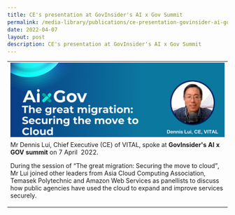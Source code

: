 ```yaml
---
title: CE's presentation at GovInsider's AI x Gov Summit
permalink: /media-library/publications/ce-presentation-govinsider-ai-gov-summit
date: 2022-04-07
layout: post
description: CE's presentation at GovInsider's AI x Gov Summit
---
```

<table class="center" border="0">
<tr>
	<td colspan = "2">
<img src="/images/Media/AiXGovHeader.png" width="100%" height="100%"  /> 
	</td>
	</tr>
<tr>
	<td colspan = "2">
		<div>Mr Dennis Lui, Chief Executive (CE) of VITAL, spoke at <b>GovInsider's AI x GOV summit</b> on 7 April  2022.

During the session of “The great migration: Securing the move to cloud”, Mr Lui joined other leaders from Asia Cloud Computing Association, Temasek Polytechnic and Amazon Web Services as panellists to discuss how public agencies have used the cloud to expand and improve services securely.
		</div>
<a href="/media-library/videos/ce-presentation-govinsider-ai-gov-summit">
</a>